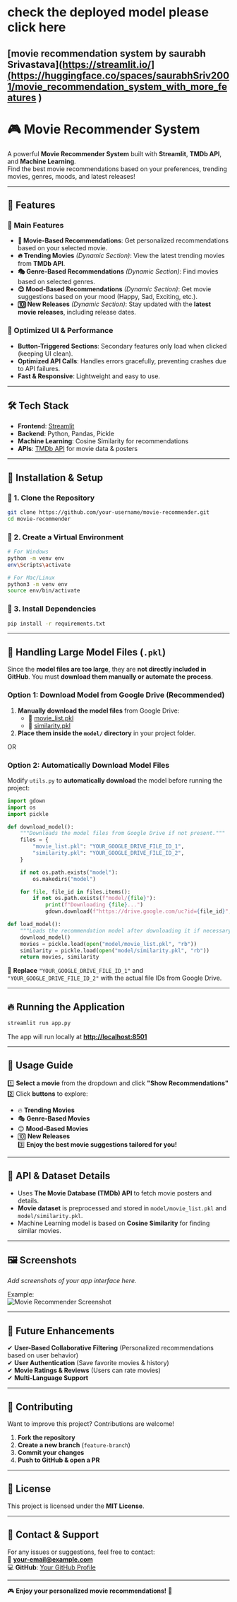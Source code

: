 # check the deployed model please click here
## [movie recommendation system by saurabh Srivastava](https://streamlit.io/](https://huggingface.co/spaces/saurabhSriv2001/movie_recommendation_system_with_more_features )

# 🎮 Movie Recommender System  

A powerful **Movie Recommender System** built with **Streamlit**, **TMDb API**, and **Machine Learning**.  
Find the best movie recommendations based on your preferences, trending movies, genres, moods, and latest releases!  

---

## 🚀 Features  

### 🔹 Main Features  
- **🎥 Movie-Based Recommendations**: Get personalized recommendations based on your selected movie.  
- **🔥 Trending Movies** *(Dynamic Section)*: View the latest trending movies from **TMDb API**.  
- **🎭 Genre-Based Recommendations** *(Dynamic Section)*: Find movies based on selected genres.  
- **😊 Mood-Based Recommendations** *(Dynamic Section)*: Get movie suggestions based on your mood (Happy, Sad, Exciting, etc.).  
- **🔟 New Releases** *(Dynamic Section)*: Stay updated with the **latest movie releases**, including release dates.  

### 🔹 Optimized UI & Performance  
- **Button-Triggered Sections**: Secondary features only load when clicked (keeping UI clean).  
- **Optimized API Calls**: Handles errors gracefully, preventing crashes due to API failures.  
- **Fast & Responsive**: Lightweight and easy to use.  

---

## 🛠 Tech Stack  

- **Frontend**: [Streamlit](https://streamlit.io/)  
- **Backend**: Python, Pandas, Pickle  
- **Machine Learning**: Cosine Similarity for recommendations  
- **APIs**: [TMDb API](https://www.themoviedb.org/documentation/api) for movie data & posters  

---

## 💽 Installation & Setup  

### 🔹 1. Clone the Repository  
```sh
git clone https://github.com/your-username/movie-recommender.git
cd movie-recommender
```

### 🔹 2. Create a Virtual Environment  
```sh
# For Windows
python -m venv env
env\Scripts\activate

# For Mac/Linux
python3 -m venv env
source env/bin/activate
```

### 🔹 3. Install Dependencies  
```sh
pip install -r requirements.txt
```

---

## 💽 Handling Large Model Files (`.pkl`)  

Since the **model files are too large**, they are **not directly included in GitHub**. You must **download them manually or automate the process**.

### **Option 1: Download Model from Google Drive (Recommended)**
1. **Manually download the model files** from Google Drive:  
   - 💽 [movie_list.pkl](YOUR_GOOGLE_DRIVE_LINK_1)  
   - 💽 [similarity.pkl](YOUR_GOOGLE_DRIVE_LINK_2)  
2. **Place them inside the `model/` directory** in your project folder.  

OR  

### **Option 2: Automatically Download Model Files**  
Modify `utils.py` to **automatically download** the model before running the project:

```python
import gdown
import os
import pickle

def download_model():
    """Downloads the model files from Google Drive if not present."""
    files = {
        "movie_list.pkl": "YOUR_GOOGLE_DRIVE_FILE_ID_1",
        "similarity.pkl": "YOUR_GOOGLE_DRIVE_FILE_ID_2",
    }

    if not os.path.exists("model"):
        os.makedirs("model")

    for file, file_id in files.items():
        if not os.path.exists(f"model/{file}"):
            print(f"Downloading {file}...")
            gdown.download(f"https://drive.google.com/uc?id={file_id}", f"model/{file}", quiet=False)

def load_model():
    """Loads the recommendation model after downloading it if necessary."""
    download_model()
    movies = pickle.load(open("model/movie_list.pkl", "rb"))
    similarity = pickle.load(open("model/similarity.pkl", "rb"))
    return movies, similarity
```
🔹 **Replace** `"YOUR_GOOGLE_DRIVE_FILE_ID_1"` and `"YOUR_GOOGLE_DRIVE_FILE_ID_2"` with the actual file IDs from Google Drive.

---

## 🔥 Running the Application  
```sh
streamlit run app.py
```

The app will run locally at **[http://localhost:8501](http://localhost:8501)**  

---

## 🎥 Usage Guide  

1️⃣ **Select a movie** from the dropdown and click **"Show Recommendations"**  
2️⃣ Click **buttons** to explore:
   - 🔥 **Trending Movies**  
   - 🎭 **Genre-Based Movies**  
   - 😊 **Mood-Based Movies**  
   - 🔟 **New Releases**  
3️⃣ **Enjoy the best movie suggestions tailored for you!**  

---

## 🔐 API & Dataset Details  

- Uses **The Movie Database (TMDb) API** to fetch movie posters and details.  
- **Movie dataset** is preprocessed and stored in `model/movie_list.pkl` and `model/similarity.pkl`.  
- Machine Learning model is based on **Cosine Similarity** for finding similar movies.  

---

## 🖼 Screenshots  

_Add screenshots of your app interface here._  

Example:  
![Movie Recommender Screenshot](https://via.placeholder.com/800x400.png?text=Add+Your+Screenshot+Here)  

---

## 🔮 Future Enhancements  

✔ **User-Based Collaborative Filtering** (Personalized recommendations based on user behavior)  
✔ **User Authentication** (Save favorite movies & history)  
✔ **Movie Ratings & Reviews** (Users can rate movies)  
✔ **Multi-Language Support**  

---

## 🤝 Contributing  

Want to improve this project? Contributions are welcome!  

1. **Fork the repository**  
2. **Create a new branch** (`feature-branch`)  
3. **Commit your changes**  
4. **Push to GitHub & open a PR**  

---

## 📝 License  

This project is licensed under the **MIT License**.  

---

## 📩 Contact & Support  

For any issues or suggestions, feel free to contact:  
📧 **your-email@example.com**  
💻 **GitHub**: [Your GitHub Profile](https://github.com/your-username)  

---
🎮 **Enjoy your personalized movie recommendations!** 🍿  
